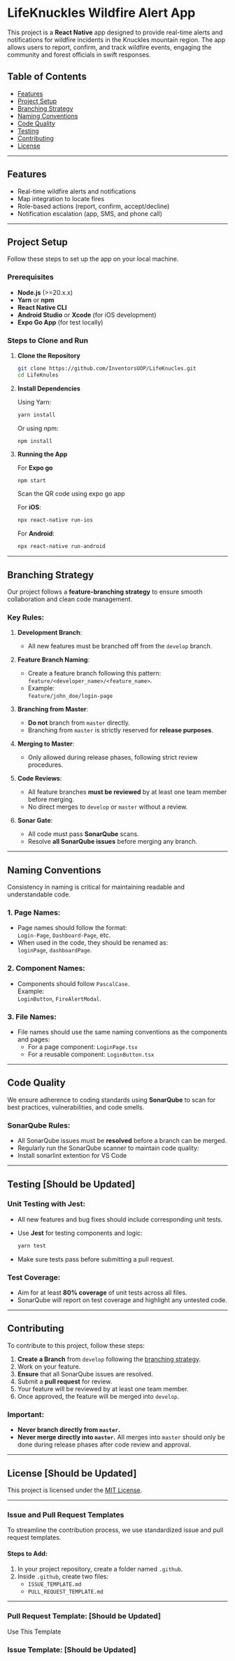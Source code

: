 # LifeKnuckles Wildfire Alert App

This project is a **React Native** app designed to provide real-time alerts and notifications for wildfire incidents in the Knuckles mountain region. The app allows users to report, confirm, and track wildfire events, engaging the community and forest officials in swift responses.

## Table of Contents

- [Features](#features)
- [Project Setup](#project-setup)
- [Branching Strategy](#branching-strategy)
- [Naming Conventions](#naming-conventions)
- [Code Quality](#code-quality)
- [Testing](#testing)
- [Contributing](#contributing)
- [License](#license)

---

## Features

- Real-time wildfire alerts and notifications
- Map integration to locate fires
- Role-based actions (report, confirm, accept/decline)
- Notification escalation (app, SMS, and phone call)

---

## Project Setup

Follow these steps to set up the app on your local machine.

### Prerequisites

- **Node.js** (>=20.x.x)
- **Yarn** or **npm**
- **React Native CLI**
- **Android Studio** or **Xcode** (for iOS development)
- **Expo Go App** (for test locally)

### Steps to Clone and Run

1. **Clone the Repository**

   ```bash
   git clone https://github.com/InventorsUOP/LifeKnucles.git
   cd LifeKnules
   ```

2. **Install Dependencies**

   Using Yarn:

   ```bash
   yarn install
   ```

   Or using npm:

   ```bash
   npm install
   ```

3. **Running the App**

   For **Expo go**

   ```
   npm start
   ```

   Scan the QR code using expo go app

   For **iOS**:

   ```bash
   npx react-native run-ios
   ```

   For **Android**:

   ```bash
   npx react-native run-android
   ```

---

## Branching Strategy

Our project follows a **feature-branching strategy** to ensure smooth collaboration and clean code management.

### Key Rules:

1. **Development Branch**:
   - All new features must be branched off from the `develop` branch.
2. **Feature Branch Naming**:

   - Create a feature branch following this pattern:  
     `feature/<developer_name>/<feature_name>`.
   - Example:  
     `feature/john_doe/login-page`

3. **Branching from Master**:
   - **Do not** branch from `master` directly.
   - Branching from `master` is strictly reserved for **release purposes**.
4. **Merging to Master**:

   - Only allowed during release phases, following strict review procedures.

5. **Code Reviews**:
   - All feature branches **must be reviewed** by at least one team member before merging.
   - No direct merges to `develop` or `master` without a review.
6. **Sonar Gate**:
   - All code must pass **SonarQube** scans.
   - Resolve **all SonarQube issues** before merging any branch.

---

## Naming Conventions

Consistency in naming is critical for maintaining readable and understandable code.

### 1. **Page Names**:

- Page names should follow the format:  
  `Login-Page`, `Dashboard-Page`, etc.
- When used in the code, they should be renamed as:  
  `loginPage`, `dashboardPage`.

### 2. **Component Names**:

- Components should follow `PascalCase`.  
  Example:  
  `LoginButton`, `FireAlertModal`.

### 3. **File Names**:

- File names should use the same naming conventions as the components and pages:
  - For a page component: `LoginPage.tsx`
  - For a reusable component: `LoginButton.tsx`

---

## Code Quality

We ensure adherence to coding standards using **SonarQube** to scan for best practices, vulnerabilities, and code smells.

### SonarQube Rules:

- All SonarQube issues must be **resolved** before a branch can be merged.
- Regularly run the SonarQube scanner to maintain code quality:
- Install sonarlint extention for VS Code

---

## Testing [Should be Updated]

### Unit Testing with Jest:

- All new features and bug fixes should include corresponding unit tests.
- Use **Jest** for testing components and logic:

  ```bash
  yarn test
  ```

- Make sure tests pass before submitting a pull request.

### Test Coverage:

- Aim for at least **80% coverage** of unit tests across all files.
- SonarQube will report on test coverage and highlight any untested code.

---

## Contributing

To contribute to this project, follow these steps:

1. **Create a Branch** from `develop` following the [branching strategy](#branching-strategy).
2. Work on your feature.
3. **Ensure** that all SonarQube issues are resolved.
4. Submit a **pull request** for review.
5. Your feature will be reviewed by at least one team member.
6. Once approved, the feature will be merged into `develop`.

### Important:

- **Never branch directly from `master`.**
- **Never merge directly into `master`.** All merges into `master` should only be done during release phases after code review and approval.

---

## License [Should be Updated]

This project is licensed under the [MIT License](./LICENSE).

---

### Issue and Pull Request Templates

To streamline the contribution process, we use standardized issue and pull request templates.

#### Steps to Add:

1. In your project repository, create a folder named `.github`.
2. Inside `.github`, create two files:
   - `ISSUE_TEMPLATE.md`
   - `PULL_REQUEST_TEMPLATE.md`

---

### **Pull Request Template:** [Should be Updated]

Use This Template

### **Issue Template:** [Should be Updated]
